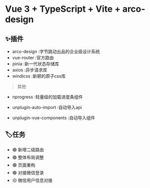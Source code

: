 <!--
 * @Date: 2022-09-30 09:35:09
 * @LastEditors: Mr.qin
 * @LastEditTime: 2022-12-05 15:05:21
 * @Description: 描述文件
-->
# Vue 3 + TypeScript + Vite + arco-design

## ✨插件

- arco-design :字节跳动出品的企业级设计系统
- vue-router :官方路由
- pinia :新一代状态存储库
- axios :异步请求库
- windicss :新颖的原子css库

</p>

 > 其他

- nprogress :轻量级的加载进度条组件

- unplugin-auto-import :自动导入api
- unplugin-vue-components :自动导入组件

## 🏷️任务

- 🟢 新增二级路由
- 🟢 整体布局调整
- 🟢 页面重构
- 🟢 对接微信登录
- 🟡 微信用户信息对接

